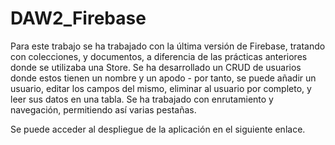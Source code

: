 # DAW2_Firebase

Para este trabajo se ha trabajado con la última versión de Firebase, tratando con colecciones, y documentos, a diferencia de las prácticas anteriores donde se utilizaba una Store. Se ha desarrollado un CRUD de usuarios donde estos tienen un nombre y un apodo - por tanto, se puede añadir un usuario, editar los campos del mismo, eliminar al usuario por completo, y leer sus datos en una tabla. Se ha trabajado con enrutamiento y navegación, permitiendo así varias pestañas.

Se puede acceder al despliegue de la aplicación en el siguiente enlace.
